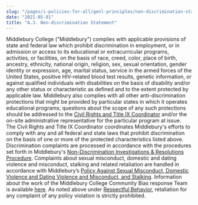 ```yaml
---
slug: "/pages/i-policies-for-all/genl-principles/non-discrimination-statement"
date: "2021-05-01"
title: "A.3. Non-discrimination Statement"
---
```


Middlebury College ("Middlebury") complies with applicable provisions of state and federal law which prohibit discrimination in employment, or in admission or access to its educational or extracurricular programs, activities, or facilities, on the basis of race, creed, color, place of birth, ancestry, ethnicity, national origin, religion, sex, sexual orientation, gender identity or expression, age, marital status, service in the armed forces of the United States, positive HIV-related blood test results, genetic information, or against qualified individuals with disabilities on the basis of disability and/or any other status or characteristic as defined and to the extent protected by applicable law. Middlebury also complies with all other anti-discrimination protections that might be provided by particular states in which it operates educational programs; questions about the scope of any such protections should be addressed to the [Civil Rights and Title IX Coordinator](http://www.middlebury.edu/studentlife/doc/hro) and/or the on-site administrative representative for the particular program at issue. The Civil Rights and Title IX Coordinator coordinates Middlebury's efforts to comply with any and all federal and state laws that prohibit discrimination on the basis of one or more of the protected characteristics listed above. Discrimination complaints are processed in accordance with the procedures set forth in Middlebury's [Non-Discrimination Investigations & Resolutions Procedure](/pages/i-policies-for-all/non-discrim-policies/anti-harassment-discrimin). Complaints about sexual misconduct, domestic and dating violence and misconduct, stalking and related retaliation are handled in accordance with Middlebury’s [Policy Against Sexual Misconduct, Domestic Violence and Dating Violence and Misconduct, and Stalking](http://go.middlebury.edu/SMDVS). Information about the work of the Middlebury College Community Bias response Team is available [here](http://www.middlebury.edu/about/handbook_old/student_policies/community-bias-response-team-policy). As noted above under [Respectful Behavior](/pages/i-policies-for-all/genl-principles/respectful-behavior), retaliation for any complaint of any policy violation is strictly prohibited.
